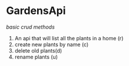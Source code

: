 # GardensApi
_basic crud methods_
1. An api that will list all the plants in a home (r)
2. create new plants by name (c)
3. delete old plants(d)
4. rename plants (u)
